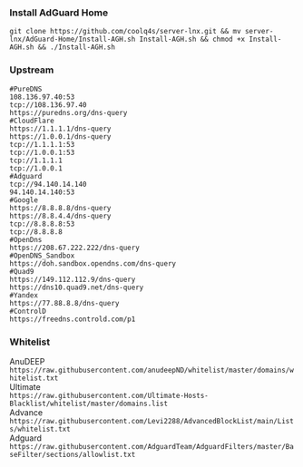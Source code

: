 ### Install AdGuard Home

```
git clone https://github.com/coolq4s/server-lnx.git && mv server-lnx/AdGuard-Home/Install-AGH.sh Install-AGH.sh && chmod +x Install-AGH.sh && ./Install-AGH.sh
```
### Upstream

```
#PureDNS
108.136.97.40:53
tcp://108.136.97.40
https://puredns.org/dns-query
#CloudFlare
https://1.1.1.1/dns-query
https://1.0.0.1/dns-query
tcp://1.1.1.1:53
tcp://1.0.0.1:53
tcp://1.1.1.1
tcp://1.0.0.1
#Adguard
tcp://94.140.14.140
94.140.14.140:53
#Google
https://8.8.8.8/dns-query
https://8.8.4.4/dns-query
tcp://8.8.8.8:53
tcp://8.8.8.8
#OpenDns
https://208.67.222.222/dns-query
#OpenDNS_Sandbox
https://doh.sandbox.opendns.com/dns-query
#Quad9
https://149.112.112.9/dns-query
https://dns10.quad9.net/dns-query
#Yandex
https://77.88.8.8/dns-query
#ControlD
https://freedns.controld.com/p1

```

### Whitelist
AnuDEEP <br>
```https://raw.githubusercontent.com/anudeepND/whitelist/master/domains/whitelist.txt``` <br>
Ultimate <br>
```https://raw.githubusercontent.com/Ultimate-Hosts-Blacklist/whitelist/master/domains.list``` <br>
Advance <br>
```https://raw.githubusercontent.com/Levi2288/AdvancedBlockList/main/Lists/whitelist.txt``` <br>
Adguard <br>
```https://raw.githubusercontent.com/AdguardTeam/AdguardFilters/master/BaseFilter/sections/allowlist.txt``` <br>
